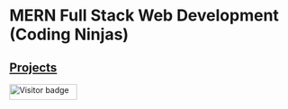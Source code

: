 # MERN Full Stack Web Development (Coding Ninjas)
<h2>  
  <a href='https://jaydatt.onrender.com/projects/'>  
       Projects
  </a>
</h2>
<div id="badges">
  <img src="https://api.visitorbadge.io/api/visitors?path=jaydattpatel%2FMERN-Stack&label=Visitors&labelColor=%23720026&countColor=%23ffae00" alt="Visitor badge" width="120" height="28"/>
</div>
